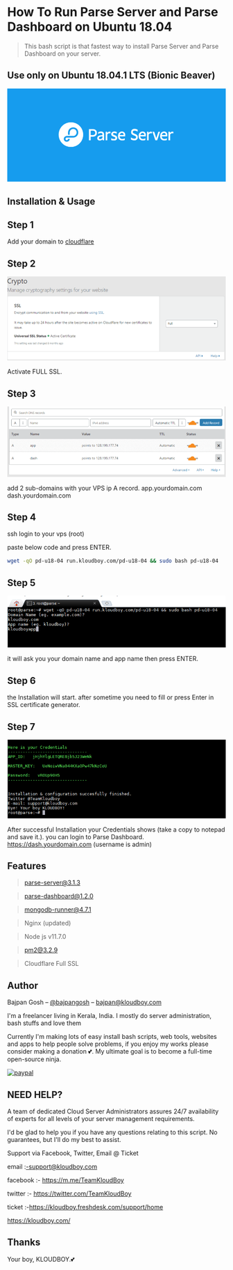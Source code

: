 # How To Run Parse Server and Parse Dashboard on Ubuntu 18.04
> This bash script is that fastest way to install Parse Server and Parse Dashboard on your server.
## Use only on Ubuntu 18.04.1 LTS (Bionic Beaver)

![](parse.png)

## Installation & Usage

## Step 1
Add your domain to [cloudflare](https://www.cloudflare.com/)

## Step 2
![](ssl.png)

Activate FULL SSL.

## Step 3
![](dns.png)

add 2 sub-domains with your VPS ip A record.
app.yourdomain.com
dash.yourdomain.com

## Step 4
ssh login to your vps (root)

paste below code and press ENTER.

```sh
wget -qO pd-u18-04 run.kloudboy.com/pd-u18-04 && sudo bash pd-u18-04
```
## Step 5
![](sshconsole.png)

it will ask you your domain name and app name then press ENTER.

## Step 6
the Installation will start. after sometime you need to fill or press Enter in SSL certificate generator.

## Step 7
![](key.png)

After successful Installation your Credentials shows (take a copy to notepad and save it.).
you can login to Parse Dashboard. https://dash.yourdomain.com (username is admin)

## Features

> parse-server@3.1.3

> parse-dashboard@1.2.0

> mongodb-runner@4.7.1

> Nginx (updated)

> Node js v11.7.0

> pm2@3.2.9

> Cloudflare Full SSL

## Author

Bajpan Gosh – [@bajpangosh](https://twitter.com/bajpangosh) – bajpan@kloudboy.com

I'm a freelancer living in Kerala, India. I mostly do server administration, bash stuffs and love them

Currently I'm making lots of easy install bash scripts, web tools, websites and apps to help people solve problems, if you enjoy my works please consider making a donation 💕. My ultimate goal is to become a full-time open-source ninja.

[![paypal](https://www.paypalobjects.com/en_US/i/btn/btn_donateCC_LG.gif)](https://www.paypal.me/bajpangosh)

## NEED HELP?

A team of dedicated Cloud Server Administrators assures 24/7 availability of experts for all levels of your server management requirements.

I'd be glad to help you if you have any questions relating to this script. No guarantees, but I'll do my best to assist.

Support via Facebook, Twitter, Email @ Ticket

email    :-support@kloudboy.com

facebook :- https://m.me/TeamKloudBoy

twitter  :- https://twitter.com/TeamKloudBoy

ticket   :-https://kloudboy.freshdesk.com/support/home

https://kloudboy.com/

## Thanks

Your boy, KLOUDBOY.💕
